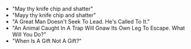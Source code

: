 * "May thy knife chip and shatter"
* "Mayy thy knife chip and shatter"
* "A Great Man Doesn't Seek To Lead. He's Called To It."
* "An Animal Caught In A Trap Will Gnaw Its Own Leg To Escape. What Will You Do?"
* "When Is A Gift Not A Gift?"
